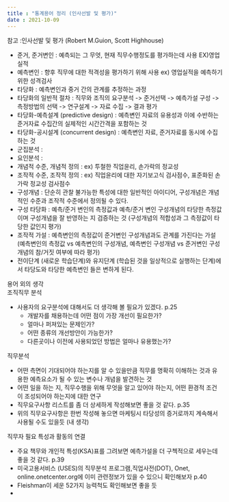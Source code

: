 ```yaml
---
title : "통계용어 정리 (인사선발 및 평가)"
date : 2021-10-09
---
```


참고 :인사선발 및 평가 (Robert M.Guion, Scott Highhouse)  

* 준거, 준거변인 : 예측되는 그 무엇, 현재 직무수행정도를 평가하는데 사용   EX)영업실적  
* 예측변인 : 향후 직무에 대한 적격성을 평가하기 위해 사용 ex) 영업실적을 예측하기 위한 성격검사  
* 타당화 : 예측변인과 중거 간의 관계를 추정하는 과정  
* 타당화의 일반적 절차 : 직무와 조직의 요구분석 -> 준거선택 -> 예측가설 구성 -> 측정방법의 선택 -> 연구설계 -> 자료 수집 -> 결과 평가   
* 타당화-예측설계 (predictive design) : 예측변인 자료의 유용성과 이에 수반하는 준거자료 수집간의 실제적인 시간간격을 포함하는 것  
* 타당화-공시설계 (concurrent design) : 예측변인 자료, 준거자료를 동시에 수집하는 것  
* 군집분석 :  
* 요인분석 :  
* 개념적 수준, 개념적 정의 : ex) 투철한 직업윤리, 손가락의 정교성    
* 조작적 수준, 조작적 정의 : ex) 직업윤리에 대한 자기보고식 검사점수, 표준화된 손가락 정교성 검사점수  
* 구성개념 : 단순히 관찰 불가능한 특성에 대한 일반적인 아이디어, 구성개념은 개념적인 수준과 조작적 수준에서 정의될 수 있다.    
* 구성 타당화 : 예측/준거 변인의 측정값과 예측/준거 변인 구성개념의 타당한 측정값이며 구성개념을 잘 반영하는 지 검증하는 것 (구성개념의 적합성과 그 측정값이 타당한 값인지 평가)  
* 조작적 가설 : 예측변인의 측정값이 준거변인 구성개념과도 관계를 가진다는 가설 (예측변인의 측정값 vs 예측변인의 구성개념, 예측변인 구성개념 vs 준거변인 구성개념의 참/거짓 여부에 따라 평가)  
* 전이단계 (새로운 학습단계)와 유지단계 (학습된 것을 일상적으로 실행하는 단계)에서 타당도와 타당한 예측변인 들은 변하게 된다.      



용어 외의 생각  
조직직무 분석  
* 사용자의 요구분석에 대해서도 더 생각해 볼 필요가 있겠다. p.25   
  * 개발자를 채용하는데 어떤 점이 가장 개선이 필요한가?  
  * 얼마나 퍼져있는 문제인가?  
  * 어떤 종류의 개선방안이 가능한가?  
  * 다른곳이나 이전에 사용되었던 방법은 얼마나 유용했는가?  
  
직무분석  
* 어떤 측면이 기대되어야 하는지를 알 수 있을만큼 직무를 명확히 이해하는 것과 유용한 예측요소가 될 수 있는 변수나 개념을 발견하는 것  
* 어떤 일을 하는 지, 직무수행을 위해 무엇을 알고 있어야 하는지, 어떤 환경적 조건이 조성되어야 하는지에 대한 연구  
* 직무요구사항 리스트를 좀 더 상세하게 작성해보면 좋을 것 같다. p.35  
* 위의 직무요구사항은 한번 작성해 놓으면 마케팅시 타당성의 증거로까지 계속해서 사용될 수도 있을듯 (내 생각)  
  
직무자 필요 특성과 활동의 연결  
* 주요 책무와 개인적 특성(KSA)표를 그려보면 예측가설을 더 구첵적으로 세우는데 좋을 것 같다. p.39  
* 미국고용서비스 (USES)의 직무분석 프로그램,직업사전(DOT), Onet, online.onetcenter.org에 이미 관련정보가 있을 수 있으니 확인해보자 p.40  
* Fleishman이 세운 52가지 능력척도 확인해보면 좋을 듯  
* 

